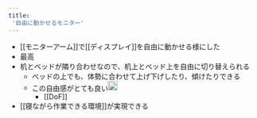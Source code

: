 ```yaml
---
title:
 '自由に動かせるモニター'
---
```


- [[モニターアーム]]で[[ディスプレイ]]を自由に動かせる様にした
- 最高
- 机とベッドが隣り合わせなので、机上とベッド上を自由に切り替えられる
    - ベッドの上でも、体勢に合わせて上げ下げしたり、傾けたりできる
    - この自由感がとても良い<img src='https://scrapbox.io/api/pages/blu3mo-public/blu3mo/icon' alt='blu3mo.icon' height="19.5"/>
        - [[DoF]]
- [[寝ながら作業できる環境]]が実現できる
